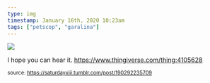 ```yaml
---
type: img
timestamp: January 16th, 2020 10:23am
tags: ["petscop", "garalina"]
---
```

<img src="https://saturdayxiii.github.io/media/190292235709.jpg"/>

I hope you can hear it.
<a href="https://www.thingiverse.com/thing:4105628" target="_blank">https://www.thingiverse.com/thing:4105628</a><br/>
 
      
      
  
<small>source: https://saturdayxiii.tumblr.com/post/190292235709</small>